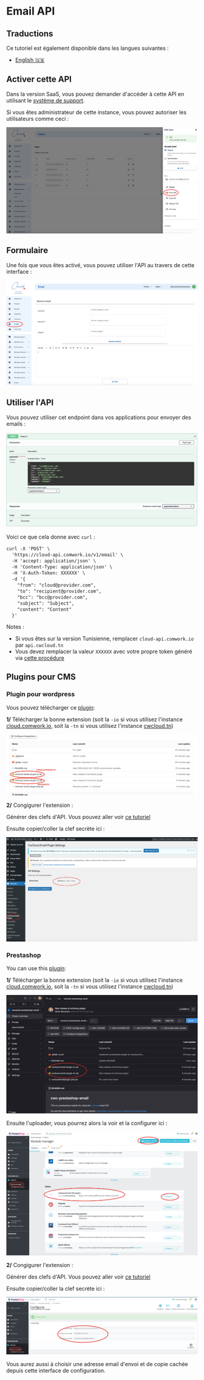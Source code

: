 # Email API

## Traductions

Ce tutoriel est également disponible dans les langues suivantes :
* [English 🇬🇧](../../emailapi.md)

## Activer cette API

Dans la version SaaS, vous pouvez demander d'accéder à cette API en utilisant le [système de support](./console/public/support.md).

Si vous êtes administrateur de cette instance, vous pouvez autoriser les utilisateurs comme ceci :

![emailapi_enable](../../../img/emailapi_enable.png)

## Formulaire

Une fois que vous êtes activé, vous pouvez utiliser l'API au travers de cette interface :

![emailapi_form](../../../img/emailapi_form.png)

## Utiliser l'API

Vous pouvez utiliser cet endpoint dans vos applications pour envoyer des emails :

![emailapi_endpoint](../../../img/emailapi_endpoint.png)

Voici ce que cela donne avec `curl` :

```shell
curl -X 'POST' \
  'https://cloud-api.comwork.io/v1/email' \
  -H 'accept: application/json' \
  -H 'Content-Type: application/json' \
  -H 'X-Auth-Token: XXXXXX' \
  -d '{
    "from": "cloud@provider.com",
    "to": "recipient@provider.com",
    "bcc": "bcc@provider.com",
    "subject": "Subject",
    "content": "Content"
  }'
```

Notes :
* Si vous êtes sur la version Tunisienne, remplacer `cloud-api.comwork.io` par `api.cwcloud.tn`
* Vous devez remplacer la valeur `XXXXXX` avec votre propre token généré via [cette procédure](./api/api_credentials.md)

## Plugins pour CMS

### Plugin pour wordpress

Vous pouvez télécharger ce [plugin](https://gitlab.comwork.io/oss/cwc/cwcloud-wordpress-email):

**1/** Télécharger la bonne extension (soit la `-io` si vous utilisez l'instance [cloud.comwork.io](https://cloud.comwork.io), soit la `-tn` si vous utilisez l'instance [cwcloud.tn](https://www.cwcloud.tn))

![wpaas_email_ext1](../../../img/wpaas_email_ext1.png)

**2/** Congigurer l'extension :

Générer des clefs d'API. Vous pouvez aller voir [ce tutoriel](./api/api_credentials.md)

Ensuite copier/coller la clef secrète ici :

![wpaas_email_ext2](../../../img/wpaas_email_ext2.png)

### Prestashop

You can use this [plugin](https://gitlab.comwork.io/oss/cwc/cwcloud-prestashop-email):

**1/** Télécharger la bonne extension (soit la `-io` si vous utilisez l'instance [cloud.comwork.io](https://cloud.comwork.io), soit la `-tn` si vous utilisez l'instance [cwcloud.tn](https://www.cwcloud.tn))

![emailapi_ps_plugins](../../../img/emailapi_ps_plugins.png)

Ensuite l'uploader, vous pourrez alors la voir et la configurer ici :

![emailapi_ps_configure_1](../../../img/emailapi_ps_configure_1.png)

**2/** Congigurer l'extension :

Générer des clefs d'API. Vous pouvez aller voir [ce tutoriel](./api/api_credentials.md)

Ensuite copier/coller la clef secrète ici :

![emailapi_ps_configure_2](../../../img/emailapi_ps_configure_2.png)

Vous aurez aussi à choisir une adresse email d'envoi et de copie cachée depuis cette interface de configuration.
